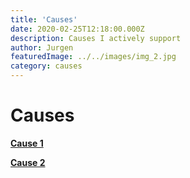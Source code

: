 ```yaml
---
title: 'Causes'
date: 2020-02-25T12:18:00.000Z
description: Causes I actively support
author: Jurgen
featuredImage: ../../images/img_2.jpg
category: causes
---
```


# Causes

[**Cause 1**](/cause1) 

[**Cause 2**](/cause2)  

